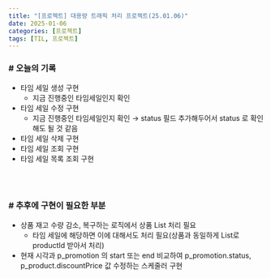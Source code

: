 ```yaml
---
title: "[프로젝트] 대용량 트래픽 처리 프로젝트(25.01.06)"
date: 2025-01-06
categories: [프로젝트]
tags: [TIL, 프로젝트]
---
```



### # 오늘의 기록

- 타임 세일 생성 구현
    - 지금 진행중인 타임세일인지 확인
- 타임 세일 수정 구현
    - 지금 진행중인 타임세일인지 확인 → status 필드 추가해두어서 status 로 확인해도 될 것 같음
- 타임 세일 삭제 구현
- 타임 세일 조회 구현
- 타임 세일 목록 조회 구현

<br /><br />

### # 추후에 구현이 필요한 부분

- 상품 재고 수량 감소, 복구하는 로직에서 상품 List 처리 필요
    - 타임 세일에 해당하면 이에 대해서도 처리 필요(상품과 동일하게 List로 productId 받아서 처리)
- 현재 시각과 p_promotion 의 start 또는 end 비교하여 p_promotion.status, p_product.discountPrice 값 수정하는 스케줄러 구현

<br /><br />
